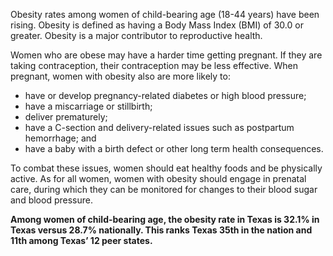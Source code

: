 Obesity rates among women of child-bearing age (18-44 years) have been rising. Obesity is defined as having a Body Mass Index (BMI) of 30.0 or greater.  Obesity is a major contributor to reproductive health.

Women who are obese may have a harder time getting pregnant. If they are taking contraception, their contraception may be less effective.
When pregnant, women with obesity also are more likely to:

* have or develop pregnancy-related diabetes or high blood pressure;
* have a miscarriage or stillbirth;
* deliver prematurely;
* have a C-section and delivery-related issues such as postpartum hemorrhage; and
* have a baby with a birth defect or other long term health consequences.

To combat these issues, women should eat healthy foods and be physically active. As for all women, women with obesity should engage in prenatal care, during which they can be monitored for changes to their blood sugar and blood pressure.

**Among women of child-bearing age, the obesity rate in Texas is 32.1% in Texas versus 28.7% nationally. This ranks Texas 35th in the nation and 11th among Texas’ 12 peer states.**
